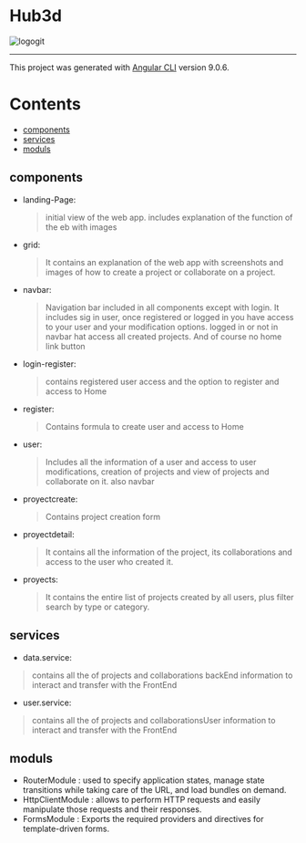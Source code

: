 # Hub3d
![logogit](https://user-images.githubusercontent.com/59829399/77955181-0c19c180-72d0-11ea-83b1-8d1879dd7995.png)

---

This project was generated with [Angular CLI](https://github.com/angular/angular-cli) version 9.0.6.

# Contents

- [components](#components)
- [services](#services)
- [moduls](#moduls)


## components
- landing-Page:
  > initial view of the web app. includes explanation of the function of the eb with images
- grid:
  > It contains an explanation of the web app with screenshots and images of how to create a project or collaborate on a project.
- navbar:
  > Navigation bar included in all components except with login.
  It includes sig in user, once registered or logged in you have access to your user and your modification options.
  logged in or not in navbar hat access all created projects.
  And of course no home link button
- login-register:
  > contains registered user access and the option to register and access to Home
- register:
  > Contains formula to create user and access to Home
- user:
  > Includes all the information of a user and access to user modifications,
    creation of projects and view of projects and collaborate on it.
    also navbar
- proyectcreate:
  > Contains project creation form
- proyectdetail:
  > It contains all the information of the project, its collaborations and access to the user who created it.
- proyects:
  > It contains the entire list of projects created by all users, plus filter search by type or category.

## services

- data.service: 
> contains all the of projects and collaborations backEnd information to interact and transfer with the FrontEnd
- user.service: 
> contains all the of projects and collaborationsUser information to interact and transfer with the FrontEnd

## moduls
- RouterModule : used to specify application states, manage state transitions while taking care of the URL, and load bundles on demand.
- HttpClientModule : allows to perform HTTP requests and easily manipulate those requests and their responses.
- FormsModule : Exports the required providers and directives for template-driven forms.
